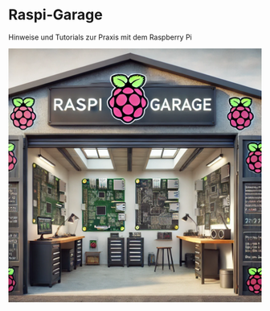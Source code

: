 # Raspi-Garage
Hinweise und Tutorials zur Praxis mit dem Raspberry Pi

![image](src/docs/asciidoc/images/RaspiGarage.webp)
